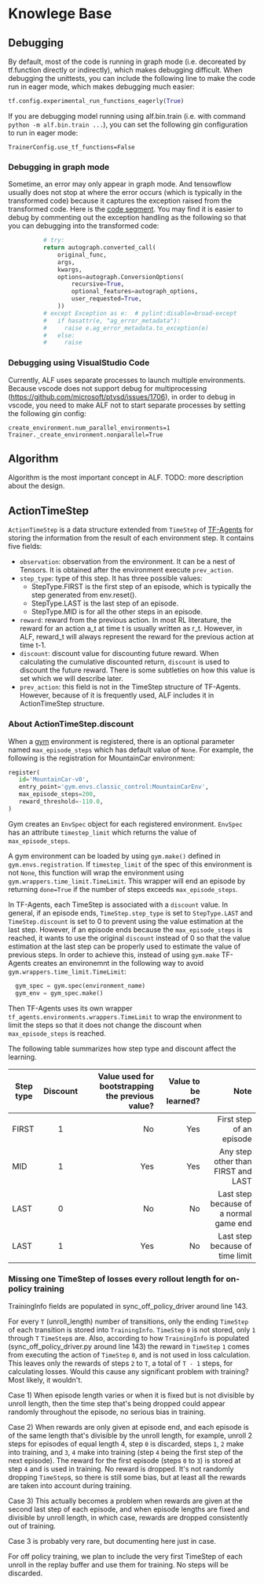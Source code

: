# Knowlege Base

## Debugging

By default, most of the code is running in graph mode (i.e. decoreated by
tf.function directly or indirectly), which makes debugging difficult. When
 debugging the unittests, you can include the following line to make the code
 run in eager mode, which makes debugging much easier:
 ```python
 tf.config.experimental_run_functions_eagerly(True)
 ```

If you are debugging model running using alf.bin.train (i.e. with command `python -m alf.bin.train ...`),
you can set the following gin configuration to run in eager mode:
```
TrainerConfig.use_tf_functions=False
```

### Debugging in graph mode

Sometime, an error may only appear in graph mode. And tensowflow usually does
not stop at where the error occurs (which is typically in the transformed code)
because it captures the exception raised from the transformed code. Here is the
[code segment](https://github.com/tensorflow/tensorflow/blob/0f57d4f0b3eb4278ea1127f6fcd9fcafa58dd59c/tensorflow/python/framework/func_graph.py#L956-L970). You may find it is easier
to debug by commenting out the exception handling as the following so that you
can debugging into the transformed code:
```python
          # try:
          return autograph.converted_call(
              original_func,
              args,
              kwargs,
              options=autograph.ConversionOptions(
                  recursive=True,
                  optional_features=autograph_options,
                  user_requested=True,
              ))
          # except Exception as e:  # pylint:disable=broad-except
          #   if hasattr(e, "ag_error_metadata"):
          #     raise e.ag_error_metadata.to_exception(e)
          #   else:
          #     raise
```
### Debugging using VisualStudio Code

Currently, ALF uses separate processes to launch multiple environments. Because
vscode does not support debug for multiprocessing (https://github.com/microsoft/ptvsd/issues/1706),
in order to debug in vscode, you need to make ALF not to start separate processes
by setting the following gin config:
```
create_environment.num_parallel_environments=1
Trainer._create_environment.nonparallel=True
```

## Algorithm

Algorithm is the most important concept in ALF. TODO: more description about the design.

## ActionTimeStep

`ActionTimeStep` is a data structure extended from `TimeStep` of [TF-Agents](https://github.com/tensorflow/agents)
for storing the information from the result of each environment step. It contains
five fields:
* `observation`: observation from the environment. It can be a nest of Tensors.
  It is obtained after the environment execute `prev_action`.
* `step_type`: type of this step. It has three possible values:
  - StepType.FIRST is the first step of an episode, which is typically the step generated from env.reset().
  - StepType.LAST is the last step of an episode.
  - StepType.MID is for all the other steps in an episode.
* `reward`: reward from the previous action. In most RL literature, the reward
  for an action a_t at time t is usually written as r_t. However, in ALF, reward_t
  will always represent the reward for the previous action at time t-1.
* `discount`: discount value for discounting future reward. When calculating
  the cumulative discounted return, `discount` is used to discount the future
  reward. There is some subtleties on how this value is set which we will describe later.
* `prev_action`: this field is not in the TimeStep structure of TF-Agents.
  However, because of it is frequently used, ALF includes it in ActionTimeStep
  structure.

### About ActionTimeStep.discount

When a [gym](https://https://gym.openai.com/) environment is registered, there is an optional parameter named
 `max_episode_steps` which has default value of `None`. For example, the
 following is the registration for MountainCar environment:
 ```python
 register(
    id='MountainCar-v0',
    entry_point='gym.envs.classic_control:MountainCarEnv',
    max_episode_steps=200,
    reward_threshold=-110.0,
)
 ```
Gym creates an `EnvSpec` object for each registered environment. `EnvSpec` has
an attribute `timestep_limit` which returns the value of `max_episode_steps`.

 A gym environment can be loaded by using `gym.make()` defined in
 `gym.envs.registration`. If `timestep_limit` of the spec of this environment is not
 `None`, this function will wrap the environment using
 `gym.wrappers.time_limit.TimeLimit`. This wrapper will end an episode by
 returning `done=True` if the number of steps exceeds `max_episode_steps`.

In TF-Agents, each TimeStep is associated with a `discount` value. In general,
if an episode ends, `TimeStep.step_type` is set to `StepType.LAST` and
`TimeStep.discount` is set to 0 to prevent using the value estimation at the
last step. However, if an episode ends because the `max_episode_steps` is
reached, it wants to use the original `discount` instead of 0 so that the value
estimation at the last step can be properly used to estimate the value of
previous steps. In order to achieve this, instead of using `gym.make` TF-Agents
creates an environemnt in the following way to avoid
`gym.wrappers.time_limit.TimeLimit`:
```python
  gym_spec = gym.spec(environment_name)
  gym_env = gym_spec.make()
```

Then TF-Agents uses its own wrapper `tf_agents.environments.wrappers.TimeLimit`
to wrap the environment to limit the steps so that it does not change the
discount when `max_episode_steps` is reached.

The following table summarizes how step type and discount affect the learning.

| Step type       | Discount           | Value used for bootstrapping the previous value?  | Value to be learned? | Note|
| ------------- |:-------------:| -----:|-----:|------:|
| FIRST      | 1 | No | Yes | First step of an episode|
| MID     | 1   |Yes  |  Yes | Any step other than FIRST and LAST |
| LAST | 0      |   No | No | Last step because of a normal game end |
| LAST | 1 | Yes | No | Last step because of time limit |

### Missing one TimeStep of losses every rollout length for on-policy training
TrainingInfo fields are populated in sync_off_policy_driver around line 143.

For every `T` (unroll_length) number of transitions, only the ending `TimeStep`
of each transition is stored into `TrainingInfo`.  `TimeStep` `0` is not stored,
only `1` through `T` `TimeStep`s are.  Also, according to
how `TrainingInfo` is populated (sync_off_policy_driver.py around line 143)
the reward in `TimeStep` `1` comes from executing the action of `TimeStep` `0`,
and is not used in loss calculation.  This leaves only the rewards of steps `2`
to `T`, a total of `T - 1` steps, for calculating losses.  Would this cause
any significant problem with training?  Most likely, it wouldn't.

Case 1) When episode length varies or when it is fixed but is not divisible by unroll
length, then the time step that's being dropped could appear randomly
throughout the episode, no serious bias in training.

Case 2) When rewards are only given at episode end,
and each episode is of the same length that's divisible by the unroll length,
for example, unroll 2 steps for episodes of equal length 4, step `0`
is discarded, steps `1`, `2` make into training, and `3`, `4` make into
training (step `4` being the first step of the next episode).  The reward for
the first episode (steps `0` to `3`) is stored at step `4` and is used in
training.  No reward is dropped.  It's not randomly dropping `TimeStep`s,
so there is still some bias, but at least all the rewards are taken into
account during training.

Case 3) This actually becomes a problem when rewards are given at the second
last step of each episode, and when episode lengths are fixed and divisible
by unroll length, in which case, rewards are dropped consistently out of
training.

Case 3 is probably very rare, but documenting here just in case.

For off policy training, we plan to include the very first TimeStep of each
unroll in the replay buffer and use them for training.  No steps will be
discarded.
